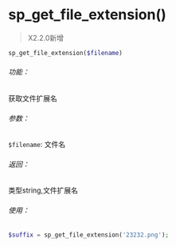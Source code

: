 # sp_get_file_extension()

> X2.2.0新增

```php
sp_get_file_extension($filename)
```

###### 功能：
获取文件扩展名


###### 参数：
`$filename`: 文件名

###### 返回：
类型string,文件扩展名


###### 使用：

```php
$suffix = sp_get_file_extension('23232.png');
```














